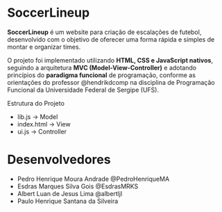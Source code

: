 # SoccerLineup

**SoccerLineup** é um website para criação de escalações de futebol, desenvolvido com o objetivo de oferecer uma forma rápida e simples de montar e organizar times.

O projeto foi implementado utilizando **HTML, CSS e JavaScript nativos**, seguindo a arquitetura **MVC (Model-View-Controller)** e adotando princípios do **paradigma funcional** de programação, conforme as orientações do professor @hendrikdcomp na disciplina de Programação Funcional da Universidade Federal de Sergipe (UFS).

Estrutura do Projeto

- lib.js → Model
- index.html → View
- ui.js → Controller

# Desenvolvedores

- Pedro Henrique Moura Andrade @PedroHenriqueMA
- Esdras Marques Silva Gois @EsdrasMRKS
- Albert Luan de Jesus Lima @albertljl
- Paulo Henrique Santana da Silveira
